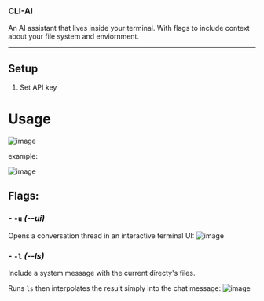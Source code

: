 ### CLI-AI
An AI assistant that lives inside your terminal. With flags to include context about your file system and enviornment.

---

## Setup
1. Set API key 

# Usage
![image](https://github.com/cheeseonamonkey/CLI-AI/assets/54555500/90f5b2c8-af23-4203-9c34-f9492c494dc0)

example:

![image](https://github.com/cheeseonamonkey/CLI-AI/assets/54555500/2baf4950-8a86-4999-8811-9d28153a357b)


## Flags: 


### - `-u` *(--ui)*
Opens a conversation thread in an interactive terminal UI:
![image](https://github.com/cheeseonamonkey/CLI-AI/assets/54555500/d0df2c6b-daf4-400c-8522-0aba3dad4ac8)


### - `-l` *(--ls)*
Include a system message with the current directy's files.

Runs `ls` then interpolates the result simply into the chat message:
![image](https://github.com/cheeseonamonkey/CLI-AI/assets/54555500/6de6c173-8c6a-46e8-92f6-737ddf2161fb)
